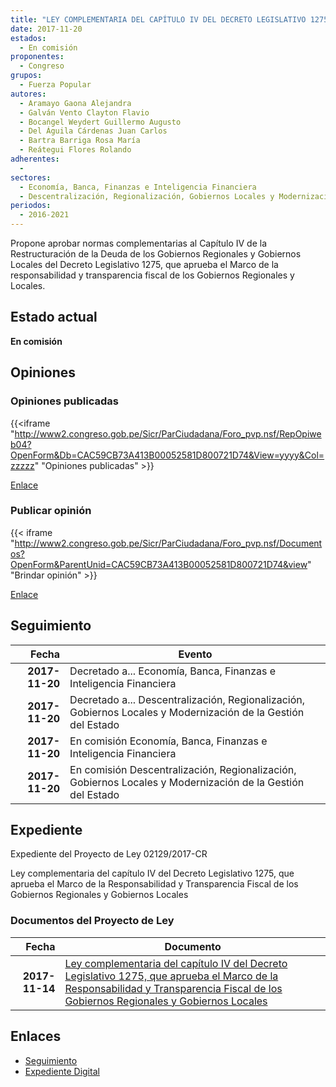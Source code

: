```yaml
---
title: "LEY COMPLEMENTARIA DEL CAPÍTULO IV DEL DECRETO LEGISLATIVO 1275, QUE APRUEBA EL MARCO DE LA RESPONSABILIDAD Y TRANSPARENCIA FISCAL DE LOS GOBIERNOS REGIONALES Y GOBIERNOS LOCALES"
date: 2017-11-20
estados: 
  - En comisión
proponentes: 
  - Congreso
grupos: 
  - Fuerza Popular
autores: 
  - Aramayo Gaona Alejandra
  - Galván Vento Clayton Flavio
  - Bocangel Weydert Guillermo Augusto
  - Del Águila Cárdenas Juan Carlos
  - Bartra Barriga Rosa María
  - Reátegui Flores Rolando
adherentes: 
  - 
sectores: 
  - Economía, Banca, Finanzas e Inteligencia Financiera
  - Descentralización, Regionalización, Gobiernos Locales y Modernización de la Gestión del Estado
periodos: 
  - 2016-2021
---
```


Propone aprobar normas complementarias al Capítulo IV de la Restructuración de la Deuda de los Gobiernos Regionales y Gobiernos Locales del Decreto Legislativo 1275, que aprueba el Marco de la responsabilidad y transparencia fiscal de los Gobiernos Regionales y Locales.


## Estado actual

**En comisión**

## Opiniones

### Opiniones publicadas

{{<iframe "http://www2.congreso.gob.pe/Sicr/ParCiudadana/Foro_pvp.nsf/RepOpiweb04?OpenForm&Db=CAC59CB73A413B00052581D800721D74&View=yyyy&Col=zzzzz" "Opiniones publicadas" >}}

[Enlace](http://www2.congreso.gob.pe/Sicr/ParCiudadana/Foro_pvp.nsf/RepOpiweb04?OpenForm&Db=CAC59CB73A413B00052581D800721D74&View=yyyy&Col=zzzzz)
### Publicar opinión

{{< iframe "http://www2.congreso.gob.pe/Sicr/ParCiudadana/Foro_pvp.nsf/Documentos?OpenForm&ParentUnid=CAC59CB73A413B00052581D800721D74&view" "Brindar opinión" >}}

[Enlace](http://www2.congreso.gob.pe/Sicr/ParCiudadana/Foro_pvp.nsf/Documentos?OpenForm&ParentUnid=CAC59CB73A413B00052581D800721D74&view)

## Seguimiento

| Fecha | Evento |
|------:|--------|
| **2017-11-20** | Decretado a... Economía, Banca, Finanzas e Inteligencia Financiera|
| **2017-11-20** | Decretado a... Descentralización, Regionalización, Gobiernos Locales y Modernización de la Gestión del Estado|
| **2017-11-20** | En comisión Economía, Banca, Finanzas e Inteligencia Financiera|
| **2017-11-20** | En comisión Descentralización, Regionalización, Gobiernos Locales y Modernización de la Gestión del Estado|


## Expediente

Expediente del Proyecto de Ley 02129/2017-CR

Ley complementaria del capítulo IV del Decreto Legislativo 1275, que aprueba el Marco de la Responsabilidad y Transparencia Fiscal de los Gobiernos Regionales y Gobiernos Locales


### Documentos del Proyecto de Ley

| Fecha | Documento |
|------:|--------|
| **2017-11-14** | [Ley complementaria del capítulo IV del Decreto Legislativo 1275, que aprueba el Marco de la Responsabilidad y Transparencia Fiscal de los Gobiernos Regionales y Gobiernos Locales](http://www.leyes.congreso.gob.pe/Documentos/2016_2021/Proyectos_de_Ley_y_de_Resoluciones_Legislativas/PL0212920171114.pdf) |

## Enlaces 

- [Seguimiento](http://www2.congreso.gob.pe/Sicr/TraDocEstProc/CLProLey2016.nsf/f7fff46988ca05b1052578e100829cc7/906e0f1560d66fe9052581d8006c4c18?OpenDocument)
- [Expediente Digital](http://www2.congreso.gob.pe/Sicr/TraDocEstProc/CLProLey2016.nsf/f7fff46988ca05b1052578e100829cc7/906e0f1560d66fe9052581d8006c4c18?OpenDocument&Click=05257FB7005EB655.eb71d0cf91d8294e05256cdf006b5706/$Body/0.1C6C)
